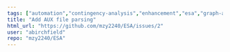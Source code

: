 ```yaml
---
tags: ["automation","contingency-analysis","enhancement","esa","graph-analysis","hpc","numba","numpy","pandas","power-flow","powersystem","powerworld","powerworld-simulator","python","pythran","simauto","simulator","simulator-automation-server","smart-grid","transient-stability"]
title: "Add AUX file parsing"
html_url: "https://github.com/mzy2240/ESA/issues/2"
user: "abirchfield"
repo: "mzy2240/ESA"
---
```


